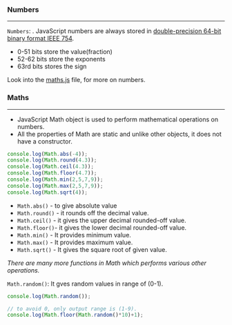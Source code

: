 ### Numbers
---

`Numbers`: . JavaScript numbers are always stored in <u>double-precision 64-bit binary format IEEE 754</u>.

- 0-51 bits store the value(fraction)
- 52-62 bits store the exponents
- 63rd bits stores the sign

Look into the <u>maths.js</u> file, for more on numbers.

### Maths
---
- JavaScript Math object is used to perform mathematical operations on numbers. 
- All the properties of Math are static and unlike other objects, it does not have a constructor.

```js
console.log(Math.abs(-4));
console.log(Math.round(4.3));
console.log(Math.ceil(4.3));
console.log(Math.floor(4.7));
console.log(Math.min(2,5,7,9));
console.log(Math.max(2,5,7,9));
console.log(Math.sqrt(4));
```

- `Math.abs()` - to give absolute value
- `Math.round()` - it rounds off the decimal value.
- `Math.ceil()` - it gives the upper decimal rounded-off value.
- `Math.floor()`- it gives the lower decimal rounded-off value.
- `Math.min()` - It provides minimum value.
- `Math.max()` - It provides maximum value.
- `Math.sqrt()` - It gives the square root of given value.

*There are many more functions in Math which performs various other operations.*

`Math.random()`: It gves random values in range of (0-1).

```js
console.log(Math.random());

// to avoid 0, only output range is (1-9).
console.log(Math.floor(Math.random()*10)+1);
```
